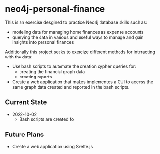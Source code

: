 # neo4j-personal-finance
This is an exercise desgined to practice Neo4j database skills such as:
- modeling data for managing home finances as expense accounts
- querying the data in various and useful ways to manage and gain insights into personal finances

Additionally this project seeks to exercize different methods for interacting with the data:
- Use bash scripts to automate the creation cypher queries for:
  - creating the financial graph data 
  - creating reports 
- Create a web application that makes implementes a GUI to access the same graph data created and reported in the bash scripts.


## Current State
- 2022-10-02
  - Bash scripts are created fo

## Future Plans
- Create a web application using Svelte.js

